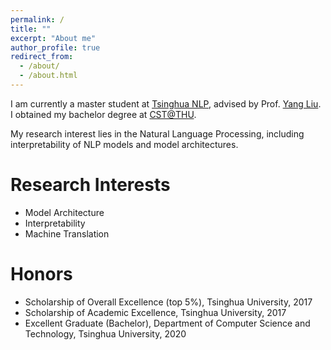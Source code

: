 ```yaml
---
permalink: /
title: ""
excerpt: "About me"
author_profile: true
redirect_from: 
  - /about/
  - /about.html
---
```


I am currently a master student at [Tsinghua NLP](http://nlp.csai.tsinghua.edu.cn/), advised by Prof. [Yang Liu](http://nlp.csai.tsinghua.edu.cn/~ly/). I obtained my bachelor degree at [CST@THU](http://www.cs.tsinghua.edu.cn/publish/csen/index.html).

My research interest lies in the Natural Language Processing, including interpretability of NLP models and model architectures.

Research Interests
======
* Model Architecture
* Interpretability
* Machine Translation

Honors
======
* Scholarship of Overall Excellence (top 5%), Tsinghua University, 2017
* Scholarship of Academic Excellence, Tsinghua University, 2017
* Excellent Graduate (Bachelor), Department of Computer Science and Technology, Tsinghua University, 2020
